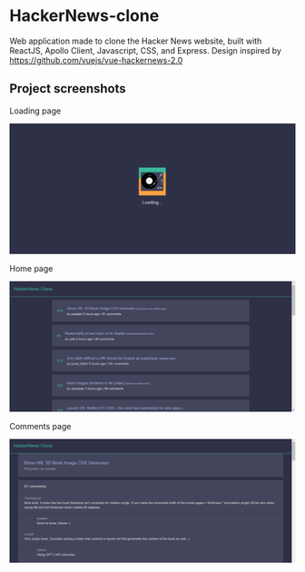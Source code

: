 # HackerNews-clone
Web application made to clone the Hacker News website, built with ReactJS, Apollo Client, Javascript, CSS, and Express.
Design inspired by https://github.com/vuejs/vue-hackernews-2.0

## Project screenshots
Loading page

![](images/loading.PNG)

Home page

![](images/homepage.PNG)

Comments page

![](images/commentpage.PNG)
